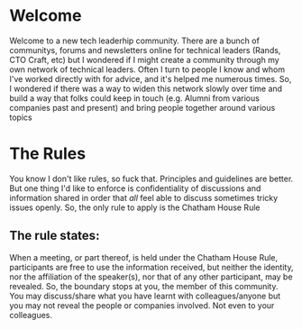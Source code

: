 # Welcome #

Welcome to a new tech leaderhip community.  There are a bunch of communitys, forums and newsletters online for technical leaders (Rands, CTO Craft, etc) but I wondered if I might create a community through my own network of technical leaders. Often I turn to people I know and whom I've worked directly with for advice, and it's helped me numerous times.  So, I wondered if there was a way to widen this network slowly over time and build a way that folks could keep in touch (e.g. Alumni from various companies past and present) and bring people together around various topics

# The Rules #
You know I don't like rules, so fuck that.  Principles and guidelines are better. But one thing I'd like to enforce is confidentiality of discussions and information shared in order that *all* feel able to discuss sometimes tricky issues openly.  So, the only rule to apply is the Chatham House Rule

## The rule states: ##
When a meeting, or part thereof, is held under the Chatham House Rule, participants are free to use the information received, but neither the identity, nor the affiliation of the speaker(s), nor that of any other participant, may be revealed.  So, the boundary stops at you, the member of this community. You may discuss/share what you have learnt with colleagues/anyone but you may not reveal the people or companies involved. Not even to your colleagues.
